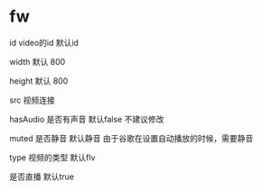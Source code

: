 # fw


id video的id 默认id

width  默认 800


height 默认 800

src 视频连接


hasAudio 是否有声音 默认false  不建议修改



muted  是否静音 默认静音 由于谷歌在设置自动播放的时候，需要静音


type  视频的类型 默认flv

是否直播 默认true